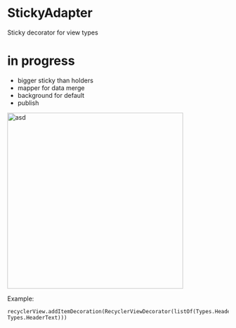 # StickyAdapter
Sticky decorator for view types

# in progress
- bigger sticky than holders
- mapper for data merge
- background for default
- publish
<img src="https://github.com/Vaiklol/photos/blob/master/asd.gif" alt="asd" width="400"/>

Example:
```
recyclerView.addItemDecoration(RecyclerViewDecorator(listOf(Types.HeaderImage, Types.HeaderText)))
```
